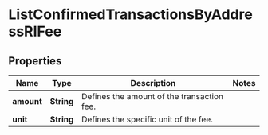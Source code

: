 

# ListConfirmedTransactionsByAddressRIFee


## Properties

| Name | Type | Description | Notes |
|------------ | ------------- | ------------- | -------------|
|**amount** | **String** | Defines the amount of the transaction fee. |  |
|**unit** | **String** | Defines the specific unit of the fee. |  |



